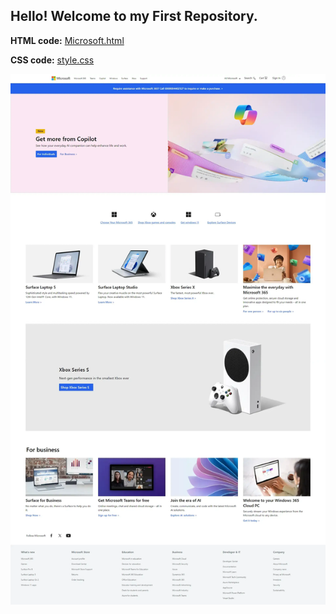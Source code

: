 ## Hello! Welcome to my First Repository.

**HTML code:** [Microsoft.html](https://github.com/sinster23/Micrsoft-Clone-Project/blob/main/microsoft.html)

**CSS code:** [style.css](https://github.com/sinster23/Micrsoft-Clone-Project/blob/main/style.css)

![Microsoft Clone](https://github.com/sinster23/Screenshots/blob/main/MicrosoftClone.png)
